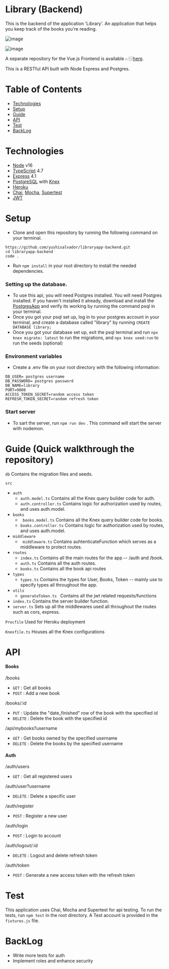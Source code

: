 # Library (Backend)

This is the backend of the application 'Library'. An application that helps you keep track of the books you're reading.

![image](https://user-images.githubusercontent.com/84162315/183370309-dc07b1ff-e99f-4d85-95cc-d962a9711a99.png)

![image](https://user-images.githubusercontent.com/84162315/183370261-08760477-3526-4a16-a17a-21286f4cdf01.png)

A separate repository for the Vue.js Frontend is available 👉🏼[here](https://github.com/yushisalvador/libraryapp-frontend).

This is a RESTful API built with Node Express and Postgres.

# Table of Contents

- [Technologies](#technologies)
- [Setup](#setup)
- [Guide](#guide)
- [API](#api)
- [Test](#test)
- [BackLog](#backlog)

# Technologies

- [Node](https://nodejs.org/en/) v16
- [TypeScript](https://www.typescriptlang.org/docs/) 4.7
- [Express](https://expressjs.com/) 4.1
- [PostgreSQL](https://www.postgresql.org/) with [Knex](http://knexjs.org/)
- [Heroku](https://devcenter.heroku.com/categories/reference)
- [Chai](https://www.chaijs.com/), [Mocha](https://mochajs.org/), [Supertest](https://www.npmjs.com/package/supertest)
- [JWT](https://jwt.io/)

# Setup

- Clone and open this repository by running the following command on your terminal.

```
https://github.com/yushisalvador/libraryapp-backend.git
cd libraryapp-backend
code .
```

- Run `npm install` in your root directory to install the needed dependencies.

### Setting up the database.

- To use this api, you will need Postgres installed. You will need Postgres installed. If you haven't installed it already, download and install the [PostgresApp](https://postgresapp.com/) and verify its working by running the command psql in your terminal.
- Once you got your psql set up, log in to your postgres account in your terminal, and create a database called "library" by running `CREATE DATABASE library;`
- Once you got your database set up, exit the psql terminal and run `npx knex migrate: latest` to run the migrations, and `npx knex seed:run` to run the seeds (optional)

### Environment variables

- Create a .env file on your root directory with the following information:

```
DB_USER= postgres username
DB_PASSWORD= postgres password
DB_NAME=library
PORT=9000
ACCESS_TOKEN_SECRET=random access token
REFRESH_TOKEN_SECRET=random refresh token

```
### Start server
- To sart the server, run ``` npm run dev ``` . This command will start the server with nodemon.

# Guide (Quick walkthrough the repository)

`` db `` Contains the migration files and seeds. 

`` src ``
   * `` auth `` 
       * `` auth.model.ts `` Contains all the Knex query builder code for auth.
       * `` auth.controller.ts `` Contains logic for authorization used by routes, and uses auth.model.
   * `` books `` 
       * `` books.model.ts`` Contains all the Knex query builder code for books.
       *  `` books.controller.ts `` Contains logic for authorization used by routes, and uses auth.model.
   * `` middleware ``
       * `` middleware.ts`` Contains auhtenticateFunction which serves as a middleware to protect routes.
   * `` routes ``
       * `` index.ts `` Contains all the main routes for the app -- /auth and /book.
       * `` auth.ts `` Contains all the auth routes.
       * `` books.ts `` Contains all the book api routes
   * `` types ``
       * `` types.ts `` Contains the types for User, Books, Token -- mainly use to specify types all throughout the app. 
   * `` utils ``
       * ``generateToken.ts `` Contains all the jwt related requests/functions
   * `` index.ts `` Contains the server builder function.
   * `` server.ts `` Sets up all the middlewares used all throughout the routes such as cors, express.
   
`` Procfile `` Used for Heroku deployment

`` Knexfile.ts `` Houses all the Knex configurations


# API
#### Books
/books

- `GET` : Get all books
- `POST` : Add a new book

/books/:id

- `PUT` : Update the "date_finished" row of the book with the specified id
- `DELETE` : Delete the book with the specified id


/api/mybooks?username

- `GET` : Get books owned by the specified username
- `DELETE` : Delete the books by the specified username


#### Auth 
/auth/users

- `GET` : Get all registered users

/auth/user?username

- `DELETE` : Delete a specific user


/auth/register

- `POST` : Register a new user

/auth/login

- `POST` : Login to account

/auth/logout/:id

- `DELETE` : Logout and delete refresh token

/auth/token

- `POST` : Generate a new access token with the refresh token


# Test
This application uses Chai, Mocha and Supertest for api testing. To run the tests, run `npm test` in the root directory. A Test account is provided in the `fixtures.js` file.

# BackLog

- Write more tests for auth
- Implement roles and enhance security

